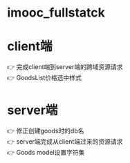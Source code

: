 # imooc_fullstatck

# client端
:point_right: 完成client端到server端的跨域资源请求<br />
:point_right: GoodsList价格选中样式<br />

# server端
:point_right: 修正创建goods时的db名<br />
:point_right: server端完成从client端过来的资源请求<br />
:point_right: Goods model设置字符集<br />
